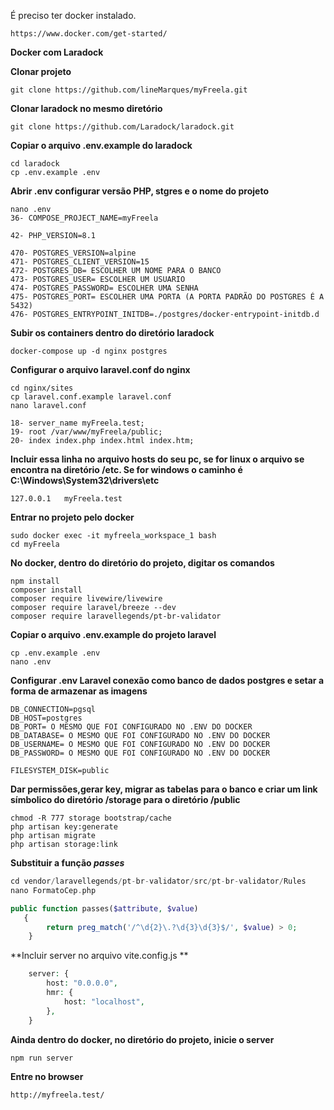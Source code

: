É preciso ter docker instalado.

```
https://www.docker.com/get-started/
```


**Docker com Laradock**



**Clonar projeto**

```
git clone https://github.com/lineMarques/myFreela.git
```

**Clonar laradock no mesmo diretório**

```
git clone https://github.com/Laradock/laradock.git
```

**Copiar o arquivo .env.example do laradock**

```
cd laradock
cp .env.example .env
```

**Abrir .env configurar versão PHP, stgres e o nome do projeto**

```
nano .env
36- COMPOSE_PROJECT_NAME=myFreela
```

```
42- PHP_VERSION=8.1
```

```docker
470- POSTGRES_VERSION=alpine
471- POSTGRES_CLIENT_VERSION=15
472- POSTGRES_DB= ESCOLHER UM NOME PARA O BANCO
473- POSTGRES_USER= ESCOLHER UM USUARIO
474- POSTGRES_PASSWORD= ESCOLHER UMA SENHA
475- POSTGRES_PORT= ESCOLHER UMA PORTA (A PORTA PADRÃO DO POSTGRES É A 5432)
476- POSTGRES_ENTRYPOINT_INITDB=./postgres/docker-entrypoint-initdb.d
```

**Subir os containers dentro do diretório laradock**

```
docker-compose up -d nginx postgres
```

**Configurar o arquivo laravel.conf do nginx**

```
cd nginx/sites
cp laravel.conf.example laravel.conf
nano laravel.conf

18- server_name myFreela.test;
19- root /var/www/myFreela/public;
20- index index.php index.html index.htm;
```

**Incluir essa linha no arquivo hosts do seu pc, se for linux o arquivo se encontra na diretório /etc. Se for windows o caminho é C:\Windows\System32\drivers\etc**

```
127.0.0.1	myFreela.test
```

**Entrar no projeto pelo docker**

```
sudo docker exec -it myfreela_workspace_1 bash
cd myFreela
```

**No docker, dentro do diretório do projeto, digitar os comandos**

```laravel
npm install
composer install
composer require livewire/livewire
composer require laravel/breeze --dev
composer require laravellegends/pt-br-validator
```

**Copiar o arquivo .env.example do projeto laravel**

```
cp .env.example .env
nano .env
```

**Configurar .env Laravel conexão como banco de dados postgres e setar a forma de armazenar as imagens**

```
DB_CONNECTION=pgsql
DB_HOST=postgres
DB_PORT= O MESMO QUE FOI CONFIGURADO NO .ENV DO DOCKER
DB_DATABASE= O MESMO QUE FOI CONFIGURADO NO .ENV DO DOCKER
DB_USERNAME= O MESMO QUE FOI CONFIGURADO NO .ENV DO DOCKER
DB_PASSWORD= O MESMO QUE FOI CONFIGURADO NO .ENV DO DOCKER

FILESYSTEM_DISK=public
```

**Dar permissões,gerar key, migrar as tabelas para o banco e criar um link símbolico do diretório /storage para o diretório /public**

```
chmod -R 777 storage bootstrap/cache
php artisan key:generate
php artisan migrate
php artisan storage:link
```

**Substituir a função ***passes*****

```php
cd vendor/laravellegends/pt-br-validator/src/pt-br-validator/Rules
nano FormatoCep.php

public function passes($attribute, $value)
   {
        return preg_match('/^\d{2}\.?\d{3}\d{3}$/', $value) > 0;
    }
```

**Incluir server no arquivo vite.config.js **

```php
    server: {
        host: "0.0.0.0",
        hmr: {
            host: "localhost",
        },
    }
```

**Ainda dentro do docker, no diretório do projeto, inicie o server**

```php
npm run server
```

**Entre no browser**

```
http://myfreela.test/
```


